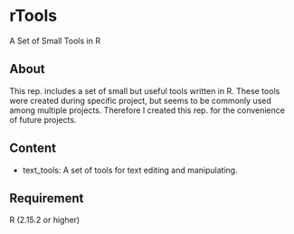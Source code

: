 rTools
======

A Set of Small Tools in R

About
------

This rep. includes a set of small but useful tools written in R. These tools were created during specific project, but seems to be commonly used among multiple projects. Therefore I created this rep. for the convenience of future projects.

Content
------

- text_tools: A set of tools for text editing and manipulating.

Requirement
------

R (2.15.2 or higher)
